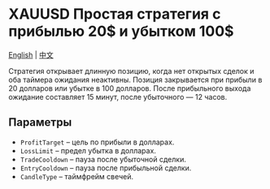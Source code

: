 # XAUUSD Простая стратегия с прибылью 20$ и убытком 100$
[English](README.md) | [中文](README_cn.md)

Стратегия открывает длинную позицию, когда нет открытых сделок и оба таймера ожидания неактивны.
Позиция закрывается при прибыли в 20 долларов или убытке в 100 долларов.
После прибыльного выхода ожидание составляет 15 минут, после убыточного — 12 часов.

## Параметры

- `ProfitTarget` – цель по прибыли в долларах.
- `LossLimit` – предел убытка в долларах.
- `TradeCooldown` – пауза после убыточной сделки.
- `EntryCooldown` – пауза после прибыльной сделки.
- `CandleType` – таймфрейм свечей.
